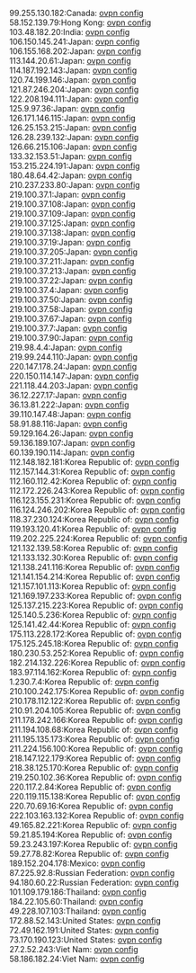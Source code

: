 99.255.130.182:Canada: [ovpn config](vpn/99_255_130_182.ovpn)  
58.152.139.79:Hong Kong: [ovpn config](vpn/58_152_139_79.ovpn)  
103.48.182.20:India: [ovpn config](vpn/103_48_182_20.ovpn)  
106.150.145.241:Japan: [ovpn config](vpn/106_150_145_241.ovpn)  
106.155.168.202:Japan: [ovpn config](vpn/106_155_168_202.ovpn)  
113.144.20.61:Japan: [ovpn config](vpn/113_144_20_61.ovpn)  
114.187.192.143:Japan: [ovpn config](vpn/114_187_192_143.ovpn)  
120.74.199.146:Japan: [ovpn config](vpn/120_74_199_146.ovpn)  
121.87.246.204:Japan: [ovpn config](vpn/121_87_246_204.ovpn)  
122.208.194.111:Japan: [ovpn config](vpn/122_208_194_111.ovpn)  
125.9.97.36:Japan: [ovpn config](vpn/125_9_97_36.ovpn)  
126.171.146.115:Japan: [ovpn config](vpn/126_171_146_115.ovpn)  
126.25.153.215:Japan: [ovpn config](vpn/126_25_153_215.ovpn)  
126.28.239.132:Japan: [ovpn config](vpn/126_28_239_132.ovpn)  
126.66.215.106:Japan: [ovpn config](vpn/126_66_215_106.ovpn)  
133.32.153.51:Japan: [ovpn config](vpn/133_32_153_51.ovpn)  
153.215.224.191:Japan: [ovpn config](vpn/153_215_224_191.ovpn)  
180.48.64.42:Japan: [ovpn config](vpn/180_48_64_42.ovpn)  
210.237.233.80:Japan: [ovpn config](vpn/210_237_233_80.ovpn)  
219.100.37.1:Japan: [ovpn config](vpn/219_100_37_1.ovpn)  
219.100.37.108:Japan: [ovpn config](vpn/219_100_37_108.ovpn)  
219.100.37.109:Japan: [ovpn config](vpn/219_100_37_109.ovpn)  
219.100.37.125:Japan: [ovpn config](vpn/219_100_37_125.ovpn)  
219.100.37.138:Japan: [ovpn config](vpn/219_100_37_138.ovpn)  
219.100.37.19:Japan: [ovpn config](vpn/219_100_37_19.ovpn)  
219.100.37.205:Japan: [ovpn config](vpn/219_100_37_205.ovpn)  
219.100.37.211:Japan: [ovpn config](vpn/219_100_37_211.ovpn)  
219.100.37.213:Japan: [ovpn config](vpn/219_100_37_213.ovpn)  
219.100.37.22:Japan: [ovpn config](vpn/219_100_37_22.ovpn)  
219.100.37.4:Japan: [ovpn config](vpn/219_100_37_4.ovpn)  
219.100.37.50:Japan: [ovpn config](vpn/219_100_37_50.ovpn)  
219.100.37.58:Japan: [ovpn config](vpn/219_100_37_58.ovpn)  
219.100.37.67:Japan: [ovpn config](vpn/219_100_37_67.ovpn)  
219.100.37.7:Japan: [ovpn config](vpn/219_100_37_7.ovpn)  
219.100.37.90:Japan: [ovpn config](vpn/219_100_37_90.ovpn)  
219.98.4.4:Japan: [ovpn config](vpn/219_98_4_4.ovpn)  
219.99.244.110:Japan: [ovpn config](vpn/219_99_244_110.ovpn)  
220.147.178.24:Japan: [ovpn config](vpn/220_147_178_24.ovpn)  
220.150.114.147:Japan: [ovpn config](vpn/220_150_114_147.ovpn)  
221.118.44.203:Japan: [ovpn config](vpn/221_118_44_203.ovpn)  
36.12.227.17:Japan: [ovpn config](vpn/36_12_227_17.ovpn)  
36.13.81.222:Japan: [ovpn config](vpn/36_13_81_222.ovpn)  
39.110.147.48:Japan: [ovpn config](vpn/39_110_147_48.ovpn)  
58.91.88.116:Japan: [ovpn config](vpn/58_91_88_116.ovpn)  
59.129.164.26:Japan: [ovpn config](vpn/59_129_164_26.ovpn)  
59.136.189.107:Japan: [ovpn config](vpn/59_136_189_107.ovpn)  
60.139.190.114:Japan: [ovpn config](vpn/60_139_190_114.ovpn)  
112.148.182.181:Korea Republic of: [ovpn config](vpn/112_148_182_181.ovpn)  
112.157.144.31:Korea Republic of: [ovpn config](vpn/112_157_144_31.ovpn)  
112.160.112.42:Korea Republic of: [ovpn config](vpn/112_160_112_42.ovpn)  
112.172.226.243:Korea Republic of: [ovpn config](vpn/112_172_226_243.ovpn)  
116.123.155.231:Korea Republic of: [ovpn config](vpn/116_123_155_231.ovpn)  
116.124.246.202:Korea Republic of: [ovpn config](vpn/116_124_246_202.ovpn)  
118.37.230.124:Korea Republic of: [ovpn config](vpn/118_37_230_124.ovpn)  
119.193.120.41:Korea Republic of: [ovpn config](vpn/119_193_120_41.ovpn)  
119.202.225.224:Korea Republic of: [ovpn config](vpn/119_202_225_224.ovpn)  
121.132.139.58:Korea Republic of: [ovpn config](vpn/121_132_139_58.ovpn)  
121.133.132.30:Korea Republic of: [ovpn config](vpn/121_133_132_30.ovpn)  
121.138.241.116:Korea Republic of: [ovpn config](vpn/121_138_241_116.ovpn)  
121.141.154.214:Korea Republic of: [ovpn config](vpn/121_141_154_214.ovpn)  
121.157.101.113:Korea Republic of: [ovpn config](vpn/121_157_101_113.ovpn)  
121.169.197.233:Korea Republic of: [ovpn config](vpn/121_169_197_233.ovpn)  
125.137.215.223:Korea Republic of: [ovpn config](vpn/125_137_215_223.ovpn)  
125.140.5.236:Korea Republic of: [ovpn config](vpn/125_140_5_236.ovpn)  
125.141.42.44:Korea Republic of: [ovpn config](vpn/125_141_42_44.ovpn)  
175.113.228.172:Korea Republic of: [ovpn config](vpn/175_113_228_172.ovpn)  
175.125.245.18:Korea Republic of: [ovpn config](vpn/175_125_245_18.ovpn)  
180.230.53.252:Korea Republic of: [ovpn config](vpn/180_230_53_252.ovpn)  
182.214.132.226:Korea Republic of: [ovpn config](vpn/182_214_132_226.ovpn)  
183.97.114.162:Korea Republic of: [ovpn config](vpn/183_97_114_162.ovpn)  
1.230.7.4:Korea Republic of: [ovpn config](vpn/1_230_7_4.ovpn)  
210.100.242.175:Korea Republic of: [ovpn config](vpn/210_100_242_175.ovpn)  
210.178.112.122:Korea Republic of: [ovpn config](vpn/210_178_112_122.ovpn)  
210.91.204.105:Korea Republic of: [ovpn config](vpn/210_91_204_105.ovpn)  
211.178.242.166:Korea Republic of: [ovpn config](vpn/211_178_242_166.ovpn)  
211.194.108.68:Korea Republic of: [ovpn config](vpn/211_194_108_68.ovpn)  
211.195.135.173:Korea Republic of: [ovpn config](vpn/211_195_135_173.ovpn)  
211.224.156.100:Korea Republic of: [ovpn config](vpn/211_224_156_100.ovpn)  
218.147.122.179:Korea Republic of: [ovpn config](vpn/218_147_122_179.ovpn)  
218.38.125.170:Korea Republic of: [ovpn config](vpn/218_38_125_170.ovpn)  
219.250.102.36:Korea Republic of: [ovpn config](vpn/219_250_102_36.ovpn)  
220.117.2.84:Korea Republic of: [ovpn config](vpn/220_117_2_84.ovpn)  
220.119.115.138:Korea Republic of: [ovpn config](vpn/220_119_115_138.ovpn)  
220.70.69.16:Korea Republic of: [ovpn config](vpn/220_70_69_16.ovpn)  
222.103.163.132:Korea Republic of: [ovpn config](vpn/222_103_163_132.ovpn)  
49.165.82.221:Korea Republic of: [ovpn config](vpn/49_165_82_221.ovpn)  
59.21.85.194:Korea Republic of: [ovpn config](vpn/59_21_85_194.ovpn)  
59.23.243.197:Korea Republic of: [ovpn config](vpn/59_23_243_197.ovpn)  
59.27.78.82:Korea Republic of: [ovpn config](vpn/59_27_78_82.ovpn)  
189.152.204.178:Mexico: [ovpn config](vpn/189_152_204_178.ovpn)  
87.225.92.8:Russian Federation: [ovpn config](vpn/87_225_92_8.ovpn)  
94.180.60.22:Russian Federation: [ovpn config](vpn/94_180_60_22.ovpn)  
101.109.179.186:Thailand: [ovpn config](vpn/101_109_179_186.ovpn)  
184.22.105.60:Thailand: [ovpn config](vpn/184_22_105_60.ovpn)  
49.228.107.103:Thailand: [ovpn config](vpn/49_228_107_103.ovpn)  
172.88.52.143:United States: [ovpn config](vpn/172_88_52_143.ovpn)  
72.49.162.191:United States: [ovpn config](vpn/72_49_162_191.ovpn)  
73.170.190.123:United States: [ovpn config](vpn/73_170_190_123.ovpn)  
27.2.52.243:Viet Nam: [ovpn config](vpn/27_2_52_243.ovpn)  
58.186.182.24:Viet Nam: [ovpn config](vpn/58_186_182_24.ovpn)  
